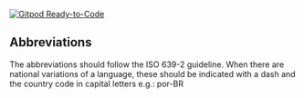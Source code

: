 [![Gitpod Ready-to-Code](https://img.shields.io/badge/Gitpod-ready--to--code-blue?logo=gitpod)](https://gitpod.io/#https://github.com/3ng7n33r/Tralelho-dev)

## Abbreviations
The abbreviations should follow the ISO 639-2 guideline. 
When there are national variations of a language, these should be indicated with a dash and the country code in capital letters e.g.:
    por-BR
